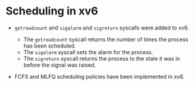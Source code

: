 Scheduling in xv6
=================

- `getreadcount` and `sigalarm` and `sigreturn` syscalls were added to xv6.
    - The `getreadcount` syscall returns the number of times the process has been scheduled. 
    - The `sigalarm` syscall sets the alarm for the process. 
    - The `sigreturn` syscall returns the process to the state it was in before the signal was raised.

- FCFS and MLFQ scheduling policies have been implemented in xv6.
